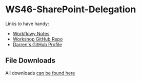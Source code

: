 # WS46-SharePoint-Delegation


Links to have handy: 

- [Workflowy Notes](https://workflowy.com/s/overcoming-sharepoin/oj3HlqfssB6mYOo6)
- [Workshop GitHub Repo](https://github.com/PowerAppsDarren/Power-Apps-Workshops/tree/main/WS46-SharePoint-Delegation)
- [Darren's GitHub Profile](https://github.com/PowerAppsDarren)

## File Downloads

All downloads [can be found here](https://github.com/PowerAppsDarren/Power-Apps-Workshops/tree/main/WS46-SharePoint-Delegation/assets)